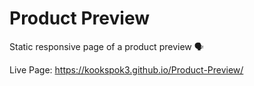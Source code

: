 # Product Preview
Static responsive page of a product preview 🗣️

Live Page: https://kookspok3.github.io/Product-Preview/
